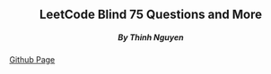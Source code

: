 <div align="center">
 <h2>LeetCode Blind 75 Questions and More</h2>
 <h5>By Thinh Nguyen</h5>
</div>

[Github Page](https://github.com/caramelthunder/leetcodeBlind75/tree/feature)
